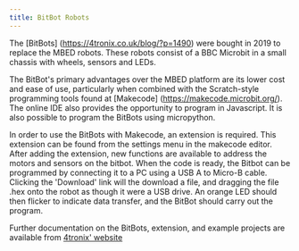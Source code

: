 ```yaml
---
title: BitBot Robots
---
```


The [BitBots] (https://4tronix.co.uk/blog/?p=1490) were bought in 2019 to replace the MBED robots. 
These robots consist of a BBC Microbit in a small chassis with wheels, sensors and LEDs.

The BitBot's primary advantages over the MBED platform are its lower cost and ease of use, particularly when combined with the Scratch-style programming tools found at [Makecode] (https://makecode.microbit.org/).
The online IDE also provides the opportunity to program in Javascript. It is also possible to program the BitBots using micropython.

In order to use the BitBots with Makecode, an extension is required. This extension can be found from the settings menu in the makecode editor. After adding the extension, new functions are available to address the motors and sensors on the bitbot. When the code is ready, the Bitbot can be programmed by connecting it to a PC using a USB A to Micro-B cable. Clicking the 'Download' link will the download a file, and dragging the file <projectname>.hex onto the robot as though it were a USB drive.
An orange LED should then flicker to indicate data transfer, and the BitBot should carry out the program.

Further documentation on the BitBots, extension, and example projects are available from [4tronix' website](https://4tronix.co.uk/blog/?p=1490)

